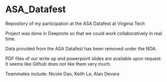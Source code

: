 # ASA_Datafest
Repository of my participation at the ASA Datafest at Virginia Tech

Project was done in Deepnote so that we could work collaboratively in real time.

Data provided from the ASA Datafest has been removed under the NDA.

PDF files of our write up and powerpoint slides are available upon request. It seems like Github does not like them very much.

Teammates include: Nicole Dao, Keith Le, Alan Devara
